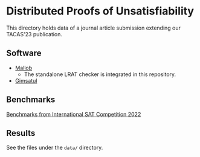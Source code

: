 # Distributed Proofs of Unsatisfiability

This directory holds data of a journal article submission extending our TACAS'23 publication.

## Software

* [Mallob](https://github.com/domschrei/mallob/tree/proof23)
    - The standalone LRAT checker is integrated in this repository.
* [Gimsatul](https://github.com/arminbiere/gimsatul)

## Benchmarks

[Benchmarks from International SAT Competition 2022](https://benchmark-database.de/getinstances?track=main_2022)

## Results

See the files under the `data/` directory.
